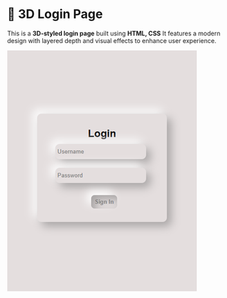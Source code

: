 # 🧊 3D Login Page

This is a **3D-styled login page** built using **HTML, CSS**
It features a modern design with layered depth and visual effects to enhance user experience.

![3D Login Preview](preview.png)
